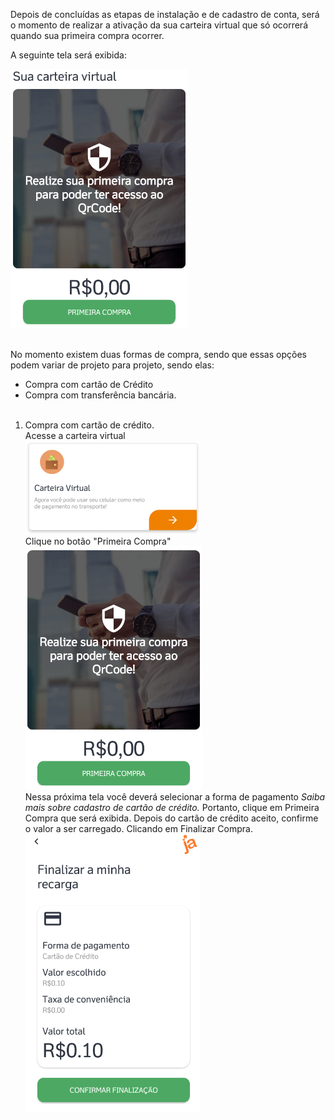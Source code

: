 Depois de concluídas as etapas de instalação e de cadastro de conta, será o momento de realizar a ativação da sua carteira virtual que só ocorrerá quando sua primeira compra ocorrer.

A seguinte tela será exibida:

![image.png](/.attachments/image-6ab87717-3690-4f51-b28a-c0245b998fd5.png)<br><br>

No momento existem duas formas de compra, sendo que essas opções podem variar de projeto para projeto, sendo elas:

- Compra com cartão de Crédito
- Compra com transferência bancária.
<br><br>

1. Compra com cartão de crédito.<br>
Acesse a carteira virtual<br>
![image.png](/.attachments/image-2969e91e-9dd5-499a-98d6-f084335ea337.png)<br>
Clique no botão "Primeira Compra"
![image.png](/.attachments/image-b9a5f486-7d61-44a1-b65e-0250982da0bd.png)<br>
Nessa próxima tela você deverá selecionar a forma de pagamento 
_Saiba mais sobre cadastro de cartão de crédito._
Portanto, clique em Primeira Compra que será exibida. 
Depois do cartão de crédito aceito, confirme o valor a ser carregado. Clicando em Finalizar Compra.<br>
![image.png](/.attachments/image-d4ec4c25-6b85-4227-93fe-421dfdd7c215.png)
